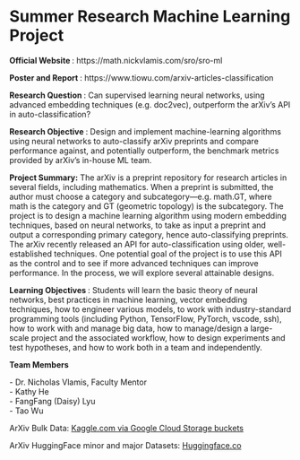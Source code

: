 <h1>Summer Research Machine Learning Project</h1>

<p>
<b>Official Website </b>: https://math.nickvlamis.com/sro/sro-ml <p>
<b>Poster and Report </b>: https://www.tiowu.com/arxiv-articles-classification <p>
  
<b>Research Question </b>: Can supervised learning neural networks, using advanced embedding techniques (e.g.
doc2vec), outperform the arXiv’s API in auto-classification? 
<p>
<p> 
<b>Research Objective </b>: Design and implement machine-learning algorithms using neural networks to auto-classify arXiv preprints and compare performance against, and potentially outperform, the benchmark metrics provided by arXiv’s in-house ML team. <p>
  
<b>Project Summary:</b> The arXiv is a preprint repository for research articles in several fields, including
mathematics. When a preprint is submitted, the author must choose a category and
subcategory—e.g. math.GT, where math is the category and GT (geometric topology) is
the subcategory. The project is to design a machine learning algorithm using modern embedding techniques, based on neural networks, to take as input a preprint and output a corresponding primary category, hence auto-classifying preprints. The arXiv recently released an API for auto-classification using older, well-established techniques. One potential goal of the project is to use this API as the control and to see if more advanced techniques can improve performance. In the process, we will explore several attainable designs. 
</p>

<b>Learning Objectives </b>: Students will learn the basic theory of neural networks, best practices in machine
learning, vector embedding techniques, how to engineer various models, to work with
industry-standard programming tools (including Python, TensorFlow, PyTorch, vscode, ssh),
how to work with and manage big data, how to manage/design a large-scale project
and the associated workflow, how to design experiments and test hypotheses, and
how to work both in a team and independently. 
<p>
  
<b>Team Members <br></b>
<p>
- Dr. Nicholas Vlamis, Faculty Mentor <br>
- Kathy He <br>
- FangFang (Daisy) Lyu <br>
- Tao Wu <br>
</p>


ArXiv Bulk Data: <a href ="https://www.kaggle.com/datasets/Cornell-University/arxiv"> Kaggle.com via Google Cloud Storage buckets </a>

ArXiv HuggingFace minor and major Datasets: <a href ="https://huggingface.co/datasets/mlcore/arxiv-classifier"> Huggingface.co </a>
